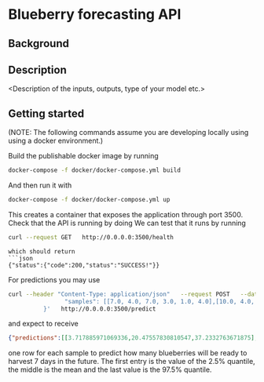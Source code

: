 Blueberry forecasting API
====================

Background
----------
<Business context for the model>

Description
-----------
<Description of the inputs, outputs, type of your model etc.>

Getting started
---------------
(NOTE: The following commands assume you are developing locally using using a docker environment.)

Build the publishable docker image by running
```bash
docker-compose -f docker/docker-compose.yml build
```

And then run it with 
```bash
docker-compose -f docker/docker-compose.yml up
```

This creates a container that exposes the application through port 3500. Check that the API is running by doing
We can test that it runs by running 
```bash
curl --request GET   http://0.0.0.0:3500/health
```

```
which should return
```json
{"status":{"code":200,"status":"SUCCESS!"}}
```

For predictions you may use
```bash
curl --header "Content-Type: application/json"   --request POST   --data '{ 
                "samples": [[7.0, 4.0, 7.0, 3.0, 1.0, 4.0],[10.0, 4.0, 7.0, 3.0, 5.0, 6.0]]
          }'   http://0.0.0.0:3500/predict
```
and expect to receive
```json
{"predictions":[[3.717885971069336,20.47557830810547,37.2332763671875],[5.390043258666992,22.147735595703125,38.905433654785156]]}
```
one row for each sample to predict how many blueberries will be ready to harvest 7 days in the future. The first entry is the value of the 2.5% quantile, the middle is the mean and the last value is the 97.5% quantile.

